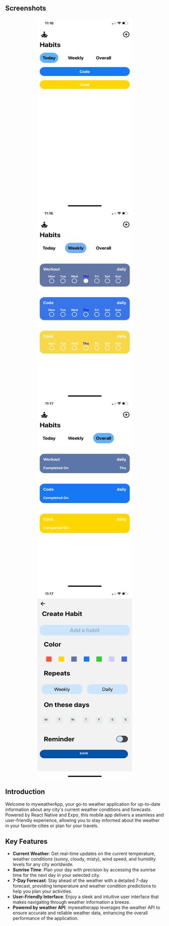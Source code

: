 ## Screenshots

<div style="display: flex; flex-wrap: wrap; justify-content: space-around;">
  <img src="https://github.com/pratyushkr9420/habit-trackerx/blob/main/screenshots/IMG_0972.PNG" width="300" height="600" alt="Screenshot 1">
  <img src="https://github.com/pratyushkr9420/habit-trackerx/blob/main/screenshots/IMG_0973.PNG" width="300" height="600" alt="Screenshot 2">
  <img src="https://github.com/pratyushkr9420/habit-trackerx/blob/main/screenshots/IMG_0974.PNG" width="300" height="600" alt="Screenshot 3">
  <img src="https://github.com/pratyushkr9420/habit-trackerx/blob/main/screenshots/IMG_0975.PNG" width="300" height="600" alt="Screenshot 4">
</div>

## Introduction

Welcome to myweatherApp, your go-to weather application for up-to-date information about any city's current weather conditions and forecasts. Powered by React Native and Expo, this mobile app delivers a seamless and user-friendly experience, allowing you to stay informed about the weather in your favorite cities or plan for your travels.

## Key Features

- **Current Weather**: Get real-time updates on the current temperature, weather conditions (sunny, cloudy, misty), wind speed, and humidity levels for any city worldwide.
- **Sunrise Time**: Plan your day with precision by accessing the sunrise time for the next day in your selected city.
- **7-Day Forecast**: Stay ahead of the weather with a detailed 7-day forecast, providing temperature and weather condition predictions to help you plan your activities.
- **User-Friendly Interface**: Enjoy a sleek and intuitive user interface that makes navigating through weather information a breeze.
- **Powered by weather API**: myweatherapp leverages the weather API to ensure accurate and reliable weather data, enhancing the overall performance of the application.
